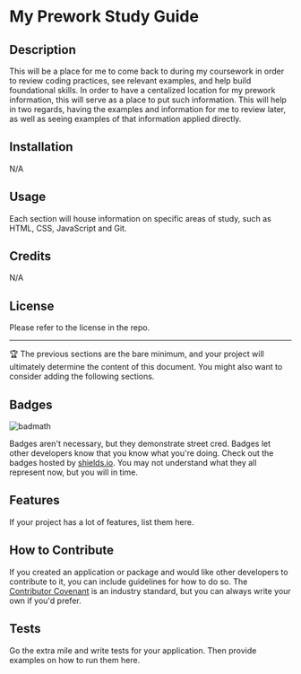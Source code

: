 # My Prework Study Guide

## Description

This will be a place for me to come back to during my coursework in order to review coding practices, see relevant examples, and help build foundational skills. In order to have a centalized location for my prework information, this will serve as a place to put such information. This will help in two regards, having the examples and information for me to review later, as well as seeing examples of that information applied directly.

## Installation

N/A

## Usage

Each section will house information on specific areas of study, such as HTML, CSS, JavaScript and Git.

## Credits

N/A

## License

Please refer to the license in the repo.

---

🏆 The previous sections are the bare minimum, and your project will ultimately determine the content of this document. You might also want to consider adding the following sections.

## Badges

![badmath](https://img.shields.io/github/languages/top/nielsenjared/badmath)

Badges aren't necessary, but they demonstrate street cred. Badges let other developers know that you know what you're doing. Check out the badges hosted by [shields.io](https://shields.io/). You may not understand what they all represent now, but you will in time.

## Features

If your project has a lot of features, list them here.

## How to Contribute

If you created an application or package and would like other developers to contribute to it, you can include guidelines for how to do so. The [Contributor Covenant](https://www.contributor-covenant.org/) is an industry standard, but you can always write your own if you'd prefer.

## Tests

Go the extra mile and write tests for your application. Then provide examples on how to run them here.
